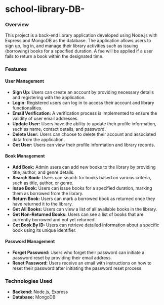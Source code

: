 ﻿# school-library-DB-

### Overview
This project is a back-end library application developed using Node.js with Express and MongoDB as the database. The application allows users to sign up, log in, and manage their library activities such as issuing (borrowing) books for a specified duration. A fee will be applied if a user fails to return a book within the designated time.


### Features
#### User Management
- **Sign Up:** Users can create an account by providing necessary details and registering with the application.
- **Login:** Registered users can log in to access their account and library functionalities.
- **Email Verification:** A verification process is implemented to ensure the validity of user email addresses.
- **Update User:** Users have the ability to update their profile information, such as name, contact details, and password.
- **Delete User:** Users can choose to delete their account and associated data from the application.
- **Get User:** Users can view their profile information and library records.

#### Book Management
- **Add Book:** Admin users can add new books to the library by providing title, author, and genre details.
- **Search Book:** Users can search for books based on various criteria, such as title, author, or genre.
- **Issue Book:** Users can issue books for a specified duration, marking them as borrowed from the library.
- **Return Book:** Users can mark a borrowed book as returned once they have returned it to the library.
- **Get All Books:** Users can view a list of all available books in the library.
- **Get Non-Returned Books:** Users can see a list of books that are currently borrowed and not yet returned.
- **Get Book By ID:** Users can retrieve detailed information about a specific book using its unique identifier.

#### Password Management
- **Forget Password:** Users who forget their password can initiate a password reset by providing their email address.
- **Reset Password:** Users receive an email with instructions on how to reset their password after initiating the password reset process.

### Technologies Used
- **Backend:** Node.js, Express
- **Database:** MongoDB
